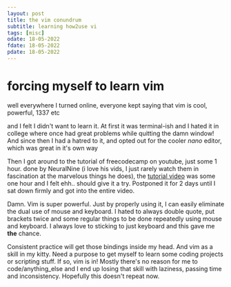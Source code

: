 ```yaml
---
layout: post
title: the vim conundrum
subtitle: learning how2use vi 
tags: [misc]
odate: 18-05-2022
fdate: 18-05-2022
pdate: 18-05-2022
---
```

# forcing myself to learn vim
well everywhere I turned online, everyone kept saying that vim is cool, powerful, 1337 etc

and I felt I didn't want to learn it.
At first it was terminal-ish and I hated it in college where once had great problems while quitting the damn window! And since then I had a hatred to it, and opted out for the cooler *nano* editor, which was great in it's own way

Then I got around to the tutorial of freecodecamp on youtube, just some 1 hour. done by NeuralNine (i love his vids, I just rarely watch them in fascination at the marvelous things he does), the [tutorial video](https://www.youtube.com/watch?v=RZ4p-saaQkc) was some one hour and I felt ehh.. should give it a try. Postponed it for 2 days until I sat down firmly and got into the entire video.

Damn. Vim is super powerful. Just by properly using it, I can easily eliminate the dual use of mouse and keyboard. I hated to always double quote, put brackets twice and some regular things to be done repeatedly using mouse and keyboard. I always love to sticking to just keyboard and this gave me **the** chance. 

Consistent practice will get those bindings inside my head. And vim as a skill in my kitty. 
Need a purpose to get myself to learn some coding projects or scripting stuff. If so, vim is in! Mostly there's no reason for me to code/anything_else and I end up losing that skill with laziness, passing time and inconsistency. Hopefully this doesn't repeat now.